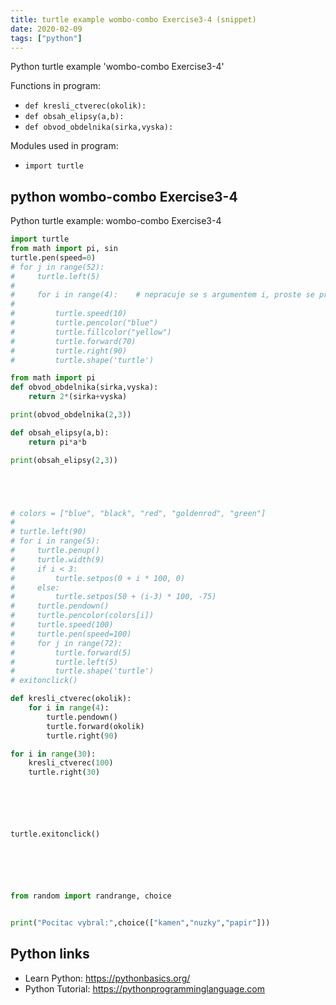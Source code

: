 ```yaml
---
title: turtle example wombo-combo Exercise3-4 (snippet)
date: 2020-02-09
tags: ["python"]
---
```

Python turtle example 'wombo-combo Exercise3-4'

Functions in program: 
* `def kresli_ctverec(okolik):`
* `def obsah_elipsy(a,b):`
* `def obvod_obdelnika(sirka,vyska):`

Modules used in program: 
* `import turtle`

## python wombo-combo Exercise3-4

Python turtle example: wombo-combo Exercise3-4

```python
import turtle
from math import pi, sin
turtle.pen(speed=0)
# for j in range(52):
#     turtle.left(5)
#
#     for i in range(4):    # nepracuje se s argumentem i, proste se probehne seznam o i polozkach
#
#         turtle.speed(10)
#         turtle.pencolor("blue")
#         turtle.fillcolor("yellow")
#         turtle.forward(70)
#         turtle.right(90)
#         turtle.shape('turtle')

from math import pi
def obvod_obdelnika(sirka,vyska):
    return 2*(sirka+vyska)

print(obvod_obdelnika(2,3))

def obsah_elipsy(a,b):
    return pi*a*b

print(obsah_elipsy(2,3))





# colors = ["blue", "black", "red", "goldenrod", "green"]
#
# turtle.left(90)
# for i in range(5):
#     turtle.penup()
#     turtle.width(9)
#     if i < 3:
#         turtle.setpos(0 + i * 100, 0)
#     else:
#         turtle.setpos(50 + (i-3) * 100, -75)
#     turtle.pendown()
#     turtle.pencolor(colors[i])
#     turtle.speed(100)
#     turtle.pen(speed=100)
#     for j in range(72):
#         turtle.forward(5)
#         turtle.left(5)
#         turtle.shape('turtle')
# exitonclick()

def kresli_ctverec(okolik):
    for i in range(4):
        turtle.pendown()
        turtle.forward(okolik)
        turtle.right(90)

for i in range(30):
    kresli_ctverec(100)
    turtle.right(30)






turtle.exitonclick()






from random import randrange, choice


print("Pocitac vybral:",choice(["kamen","nuzky","papir"]))


```

## Python links

- Learn Python: https://pythonbasics.org/
- Python Tutorial: https://pythonprogramminglanguage.com
